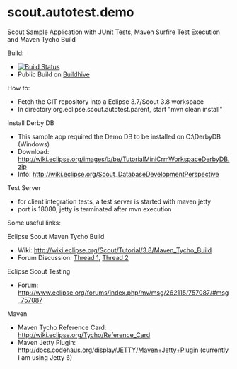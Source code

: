 scout.autotest.demo
===================

Scout Sample Application with JUnit Tests, Maven Surfire Test Execution and Maven Tycho Build

Build:
- [![Build Status](https://buildhive.cloudbees.com/job/innovad/job/scout.autotest.demo/badge/icon)](https://buildhive.cloudbees.com/job/innovad/job/scout.autotest.demo/)
- Public Build on <a href="https://buildhive.cloudbees.com/job/innovad/job/scout.autotest.demo/">Buildhive</a>

How to:

- Fetch the GIT repository into a Eclipse 3.7/Scout 3.8 workspace
- In directory org.eclipse.scout.autotest.parent, start "mvn clean install"

Install Derby DB
- This sample app required the Demo DB to be installed on C:\DerbyDB (Windows)
- Download: http://wiki.eclipse.org/images/b/be/TutorialMiniCrmWorkspaceDerbyDB.zip
- Info: http://wiki.eclipse.org/Scout_DatabaseDevelopmentPerspective

Test Server
- for client integration tests, a test server is started with maven jetty
- port is 18080, jetty is terminated after mvn execution

Some useful links:

Eclipse Scout Maven Tycho Build
- Wiki: http://wiki.eclipse.org/Scout/Tutorial/3.8/Maven_Tycho_Build
- Forum Discussion: <a href="http://www.eclipse.org/forums/index.php/t/446393/">Thread 1</a>, <a href="http://www.eclipse.org/forums/index.php/t/447603/">Thread 2</a>

Eclipse Scout Testing
- Forum: http://www.eclipse.org/forums/index.php/mv/msg/262115/757087/#msg_757087

Maven
- Maven Tycho Reference Card: http://wiki.eclipse.org/Tycho/Reference_Card
- Maven Jetty Plugin: http://docs.codehaus.org/display/JETTY/Maven+Jetty+Plugin (currently I am using Jetty 6)
